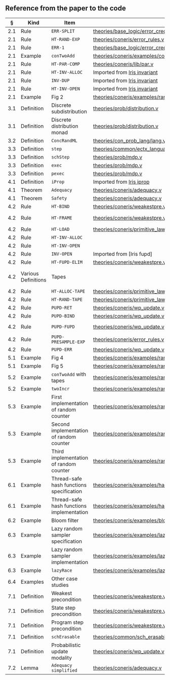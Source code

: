 ## Reference from the paper to the code

| §   | Kind                | Item                                      | Coq file                                                               | Name                                                 | Note                                                     |
|-----|---------------------|-------------------------------------------|------------------------------------------------------------------------|------------------------------------------------------|----------------------------------------------------------|
| 2.1 | Rule                | ``ERR-SPLIT``                             | [theories/base_logic/error_credits.v]                                  | `ec_combine`                                         |                                                          |
| 2.1 | Rule                | `HT-RAND-EXP`                             | [theories/coneris/error_rules.v]                                       | `wp_couple_rand_adv_comp1'`                          |                                                          |
| 2.1 | Rule                | `ERR-1`                                   | [theories/base_logic/error_credits.v]                                  | `ec_contradict`                                      |                                                          |
| 2.1 | Example             | `conTwoAdd`                               | [theories/coneris/examples/con_two_add.v]                              | `two_add_prog'`                                      |                                                          |
| 2.1 | Rule                | `HT-PAR-COMP`                             | [theories/coneris/lib/par.v]                                           | `wp_par`                                             |                                                          |
| 2.1 | Rule                | `HT-INV-ALLOC`                            | Imported from [Iris invariant]                                         | `inv_alloc`                                          |                                                          |
| 2.1 | Rule                | `INV-DUP`                                 | Imported from [Iris invariant]                                         | `inv_persistent`                                     |                                                          |
| 2.1 | Rule                | `HT-INV-OPEN`                             | Imported from [Iris invariant]                                         | Derived from `inv_acc`                               |                                                          |
| 2.1 | Example             | Fig 2                                     | [theories/coneris/examples/random_counter/impl1.v]                     | `new_counter1` etc.                                  |                                                          |
| 3.1 | Definition          | Discrete subdistribution                  | [theories/prob/distribution.v]                                         | `distr`                                              |                                                          |
| 3.1 | Definition          | Discrete distribution monad               | [theories/prob/distribution.v]                                         | `dbind`, `dret`, etc                                 |                                                          |
| 3.2 | Definition          | `ConcRandML`                              | [theories/con_prob_lang/lang.v]                                        | Whole file                                           |                                                          |
| 3.3 | Definition          | `step`                                    | [theories/common/ectx_language.v]                                      | `prim_step`                                          |                                                          |
| 3.3 | Definition          | `schStep`                                 | [theories/prob/mdp.v]                                                  | `sch_step`                                           |                                                          |
| 3.3 | Definition          | `exec`                                    | [theories/prob/mdp.v]                                                  | `sch_exec` and `sch_lim_exec`                        |                                                          |
| 3.3 | Definition          | `pexec`                                   | [theories/prob/mdp.v]                                                  | `sch_pexec`                                          |                                                          |
| 4.1 | Definition          | `iProp`                                   | Imported from [Iris iprop]                                             | `iProp`                                              |                                                          |
| 4.1 | Theorem             | `Adequacy`                                | [theories/coneris/adequacy.v]                                          | `wp_pgl_lim`                                         |                                                          |
| 4.1 | Theorem             | `Safety`                                  | [theories/coneris/adequacy.v]                                          | `wp_safety`                                          |                                                          |
| 4.2 | Rule                | `HT-BIND`                                 | [theories/coneris/weakestpre.v]                                        | `pgl_wp_bind`                                        |                                                          |
| 4.2 | Rule                | `HT-FRAME`                                | [theories/coneris/weakestpre.v]                                        | Derivable from `pgl_wp_frame_l` and `pgl_wp_frame_r` |                                                          |
| 4.2 | Rule                | `HT-LOAD`                                 | [theories/coneris/primitive_laws.v]                                    | `wp_load`                                            |                                                          |
| 4.2 | Rule                | `HT-INV-ALLOC`                            |                                                                        |                                                      | See previously from Sec 2.1                              |
| 4.2 | Rule                | `HT-INV-OPEN`                             |                                                                        |                                                      | See previously from Sec 2.1                              |
| 4.2 | Rule                | `INV-OPEN`                                | Imported from [Iris fupd]                                              | `inv_acc`                                            |                                                          |
| 4.2 | Rule                | `HT-FUPD-ELIM`                            | [theories/coneris/weakestpre.v]                                        | `elim_modal_fupd_pgl_wp_atomic`                      |                                                          |
| 4.2 | Various Definitions | Tapes                                     |                                                                        |                                                      | See previously in the language and operational semantics |
| 4.2 | Rule                | `HT-ALLOC-TAPE`                           | [theories/coneris/primitive_laws.v]                                    | `wp_alloc_tape`                                      |                                                          |
| 4.2 | Rule                | `HT-RAND-TAPE`                            | [theories/coneris/primitive_laws.v]                                    | `wp_rand_tape`                                       |                                                          |
| 4.2 | Rule                | `PUPD-RET`                                | [theories/coneris/wp_update.v]                                         | `state_update_ret`                                   |                                                          |
| 4.2 | Rule                | `PUPD-BIND`                               | [theories/coneris/wp_update.v]                                         | `state_update_bind`                                  |                                                          |
| 4.2 | Rule                | `PUPD-FUPD`                               | [theories/coneris/wp_update.v]                                         | Derived from `state_update_fupd_change`              |                                                          |
| 4.2 | Rule                | `PUPD-PRESAMPLE-EXP`                      | [theories/coneris/error_rules.v]                                       | `state_update_presample_exp`                         |                                                          |
| 4.2 | Rule                | `PUPD-ERR`                                | [theories/coneris/wp_update.v]                                         | `state_update_epsilon_err`                           |                                                          |
| 5.1 | Example             | Fig 4                                     | [theories/coneris/examples/random_counter3/random_counter.v]           | Whole file                                           |                                                          |
| 5.1 | Example             | Fig 5                                     | [theories/coneris/examples/random_counter/random_counter.v]            | Whole file                                           |                                                          |
| 5.2 | Example             | `conTwoAdd` with tapes                    | [theories/coneris/examples/random_counter/client.v]                    | Whole file                                           |                                                          |
| 5.2 | Example             | `twoIncr`                                 | [theories/coneris/examples/random_counter/client2.v]                   | Whole file                                           |                                                          |
| 5.3 | Example             | First implementation of random counter    | [theories/coneris/examples/random_counter/impl1.v]                     | Whole file                                           |                                                          |
| 5.3 | Example             | Second implementation of random counter   | [theories/coneris/examples/random_counter/impl2.v]                     | Whole file                                           |                                                          |
| 5.3 | Example             | Third implementation of random counter    | [theories/coneris/examples/random_counter/impl3.v]                     | Whole file                                           |                                                          |
| 6.1 | Example             | Thread-safe hash functions specification  | [theories/coneris/examples/hash/con_hash_interface4.v]                 | Whole file                                           |                                                          |
| 6.1 | Example             | Thread-safe hash functions implementation | [theories/coneris/examples/hash/con_hash_impl4.v]                      | Whole file                                           |                                                          |
| 6.2 | Example             | Bloom filter                              | [theories/coneris/examples/bloom_filter/concurrent_bloom_filter_alt.v] | Whole file                                           |                                                          |
| 6.3 | Example             | Lazy random sampler specification         | [theories/coneris/examples/lazy_rand/lazy_rand_interface.v]            | Whole file                                           |                                                          |
| 6.3 | Example             | Lazy random sampler implementation        | [theories/coneris/examples/lazy_rand/lazy_rand_impl.v]                 | Whole file                                           |                                                          |
| 6.3 | Example             | `lazyRace`                                | [theories/coneris/examples/lazy_rand/lazy_rand_race.v]                 | Whole file                                           |                                                          |
| 6.4 | Examples            | Other case studies                        |                                                                        |                                                      | See [theories/coneris/README.md]                         |
| 7.1 | Definition          | Weakest precondition                      | [theories/coneris/weakestpre.v]                                        | `pgl_wp_def`                                         |                                                          |
| 7.1 | Definition          | State step precondition                   | [theories/coneris/weakestpre.v]                                        | `state_step_coupl`                                   |                                                          |
| 7.1 | Definition          | Program step precondition                 | [theories/coneris/weakestpre.v]                                        | `prog_coupl`                                         |                                                          |
| 7.1 | Definition          | `schErasable`                             | [theories/common/sch_erasable.v]                                       | `sch_erasable`                                       |                                                          |
| 7.1 | Definition          | Probabilistic update modality             | [theories/coneris/wp_update.v]                                         | `state_update`                                       |                                                          |
| 7.2 | Lemma               | `Adequacy simplified`                     | [theories/coneris/adequacy.v]                                          | `wp_pgl_multi`                                       |                                                          |
	



[theories/base_logic/error_credits.v]: theories/base_logic/error_credits.v
[theories/prob/distribution.v]: theories/prob/distribution.v
[theories/con_prob_lang/lang.v]: theories/con_prob_lang/lang.v
[theories/common/ectx_language.v]: theories/common/ectx_language.v
[theories/common/sch_erasable.v]: theories/common/sch_erasable.v
[theories/prob/mdp.v]: theories/prob/mdp.v
[theories/coneris/error_rules.v]: theories/coneris/error_rules.v
[theories/coneris/weakestpre.v]: theories/coneris/weakestpre.v
[theories/coneris/primitive_laws.v]: theories/coneris/primitive_laws.v
[theories/coneris/wp_update.v]: theories/coneris/wp_update.v
[theories/coneris/adequacy.v]: theories/coneris/adequacy.v
[theories/coneris/lib/par.v]: theories/coneris/lib/par.v
[theories/coneris/examples/con_two_add.v]: theories/coneris/examples/con_two_add.v
[theories/coneris/examples/random_counter/random_counter.v]: theories/coneris/examples/random_counter/random_counter.v
[theories/coneris/examples/random_counter3/random_counter.v]: theories/coneris/examples/random_counter3/random_counter.v
[theories/coneris/examples/random_counter/impl1.v]: theories/coneris/examples/random_counter/impl1.v
[theories/coneris/examples/random_counter/impl2.v]: theories/coneris/examples/random_counter/impl2.v
[theories/coneris/examples/random_counter/impl3.v]: theories/coneris/examples/random_counter/impl3.v
[theories/coneris/examples/random_counter/client.v]: theories/coneris/examples/random_counter/client.v
[theories/coneris/examples/random_counter/client2.v]: theories/coneris/examples/random_counter/client2.v
[theories/coneris/examples/hash/con_hash_interface4.v]: theories/coneris/examples/hash/con_hash_interface4.v
[theories/coneris/examples/hash/con_hash_impl4.v]: theories/coneris/examples/hash/con_hash_impl4.v
[theories/coneris/examples/bloom_filter/concurrent_bloom_filter_alt.v]: theories/coneris/examples/bloom_filter/concurrent_bloom_filter_alt.v
[theories/coneris/examples/lazy_rand/lazy_rand_interface.v]: theories/coneris/examples/lazy_rand/lazy_rand_interface.v
[theories/coneris/examples/lazy_rand/lazy_rand_impl.v]: theories/coneris/examples/lazy_rand/lazy_rand_impl.v
[theories/coneris/examples/lazy_rand/lazy_rand_race.v]: theories/coneris/examples/lazy_rand/lazy_rand_race.v
[theories/coneris/README.md]: theories/coneris/README.md


[Iris iprop]: https://gitlab.mpi-sws.org/iris/iris/-/blob/master/iris/base_logic/lib/iprop.v
[Iris invariant]: https://gitlab.mpi-sws.org/iris/iris/-/blob/master/iris/base_logic/lib/invariants.v
